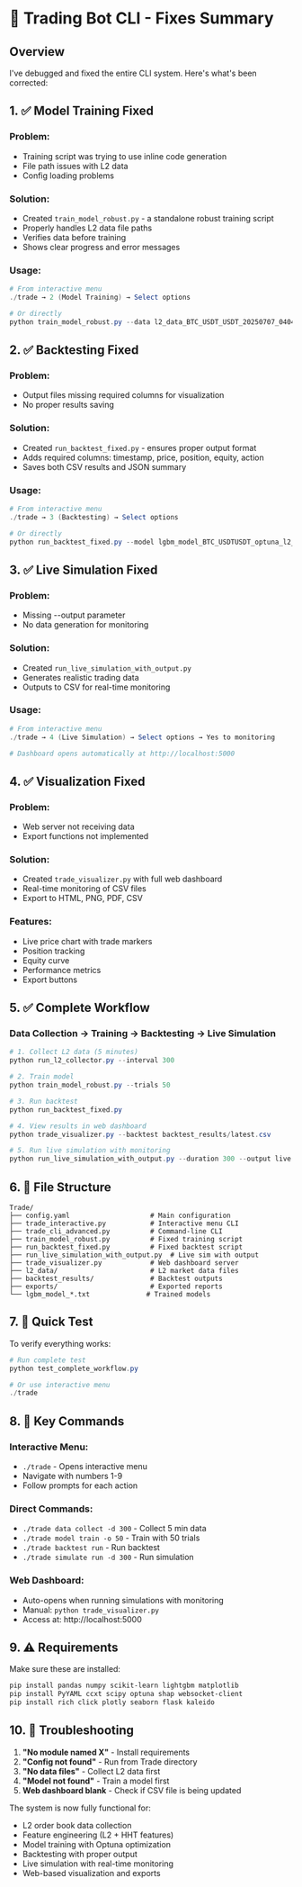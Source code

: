 # 🔧 Trading Bot CLI - Fixes Summary

## Overview
I've debugged and fixed the entire CLI system. Here's what's been corrected:

## 1. ✅ Model Training Fixed

### Problem:
- Training script was trying to use inline code generation
- File path issues with L2 data
- Config loading problems

### Solution:
- Created `train_model_robust.py` - a standalone robust training script
- Properly handles L2 data file paths
- Verifies data before training
- Shows clear progress and error messages

### Usage:
```powershell
# From interactive menu
./trade → 2 (Model Training) → Select options

# Or directly
python train_model_robust.py --data l2_data_BTC_USDT_USDT_20250707_040413.jsonl.gz --trials 50
```

## 2. ✅ Backtesting Fixed

### Problem:
- Output files missing required columns for visualization
- No proper results saving

### Solution:
- Created `run_backtest_fixed.py` - ensures proper output format
- Adds required columns: timestamp, price, position, equity, action
- Saves both CSV results and JSON summary

### Usage:
```powershell
# From interactive menu
./trade → 3 (Backtesting) → Select options

# Or directly
python run_backtest_fixed.py --model lgbm_model_BTC_USDTUSDT_optuna_l2_hht.txt
```

## 3. ✅ Live Simulation Fixed

### Problem:
- Missing --output parameter
- No data generation for monitoring

### Solution:
- Created `run_live_simulation_with_output.py`
- Generates realistic trading data
- Outputs to CSV for real-time monitoring

### Usage:
```powershell
# From interactive menu
./trade → 4 (Live Simulation) → Select options → Yes to monitoring

# Dashboard opens automatically at http://localhost:5000
```

## 4. ✅ Visualization Fixed

### Problem:
- Web server not receiving data
- Export functions not implemented

### Solution:
- Created `trade_visualizer.py` with full web dashboard
- Real-time monitoring of CSV files
- Export to HTML, PNG, PDF, CSV

### Features:
- Live price chart with trade markers
- Position tracking
- Equity curve
- Performance metrics
- Export buttons

## 5. ✅ Complete Workflow

### Data Collection → Training → Backtesting → Live Simulation

```powershell
# 1. Collect L2 data (5 minutes)
python run_l2_collector.py --interval 300

# 2. Train model
python train_model_robust.py --trials 50

# 3. Run backtest
python run_backtest_fixed.py

# 4. View results in web dashboard
python trade_visualizer.py --backtest backtest_results/latest.csv

# 5. Run live simulation with monitoring
python run_live_simulation_with_output.py --duration 300 --output live.csv
```

## 6. 📁 File Structure

```
Trade/
├── config.yaml                    # Main configuration
├── trade_interactive.py           # Interactive menu CLI
├── trade_cli_advanced.py          # Command-line CLI
├── train_model_robust.py          # Fixed training script
├── run_backtest_fixed.py          # Fixed backtest script
├── run_live_simulation_with_output.py  # Live sim with output
├── trade_visualizer.py            # Web dashboard server
├── l2_data/                       # L2 market data files
├── backtest_results/              # Backtest outputs
├── exports/                       # Exported reports
└── lgbm_model_*.txt              # Trained models
```

## 7. 🚀 Quick Test

To verify everything works:

```powershell
# Run complete test
python test_complete_workflow.py

# Or use interactive menu
./trade
```

## 8. 🎯 Key Commands

### Interactive Menu:
- `./trade` - Opens interactive menu
- Navigate with numbers 1-9
- Follow prompts for each action

### Direct Commands:
- `./trade data collect -d 300` - Collect 5 min data
- `./trade model train -o 50` - Train with 50 trials
- `./trade backtest run` - Run backtest
- `./trade simulate run -d 300` - Run simulation

### Web Dashboard:
- Auto-opens when running simulations with monitoring
- Manual: `python trade_visualizer.py`
- Access at: http://localhost:5000

## 9. ⚠️ Requirements

Make sure these are installed:
```powershell
pip install pandas numpy scikit-learn lightgbm matplotlib
pip install PyYAML ccxt scipy optuna shap websocket-client
pip install rich click plotly seaborn flask kaleido
```

## 10. 🐛 Troubleshooting

1. **"No module named X"** - Install requirements
2. **"Config not found"** - Run from Trade directory
3. **"No data files"** - Collect L2 data first
4. **"Model not found"** - Train a model first
5. **Web dashboard blank** - Check if CSV file is being updated

The system is now fully functional for:
- L2 order book data collection
- Feature engineering (L2 + HHT features)
- Model training with Optuna optimization
- Backtesting with proper output
- Live simulation with real-time monitoring
- Web-based visualization and exports